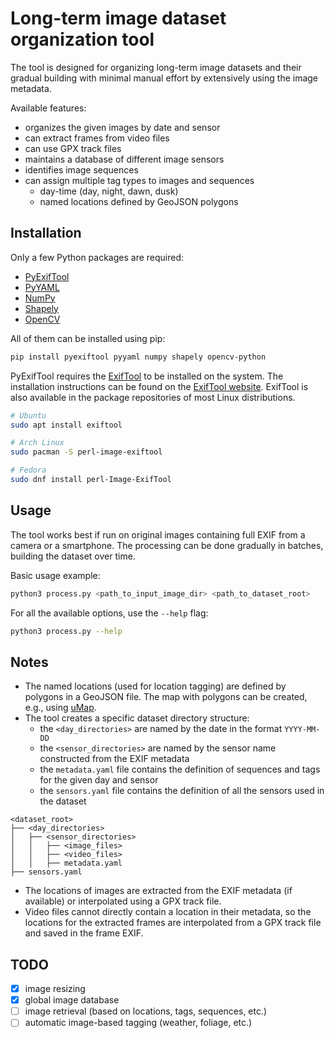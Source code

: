 # Long-term image dataset organization tool
The tool is designed for organizing long-term image datasets and their gradual building with minimal manual effort by extensively using the image metadata.

Available features:

- organizes the given images by date and sensor
- can extract frames from video files
- can use GPX track files
- maintains a database of different image sensors
- identifies image sequences
- can assign multiple tag types to images and sequences
    - day-time (day, night, dawn, dusk)
    - named locations defined by GeoJSON polygons

## Installation
Only a few Python packages are required:

- [PyExifTool](https://pypi.org/project/PyExifTool/)
- [PyYAML](https://pypi.org/project/PyYAML/)
- [NumPy](https://pypi.org/project/numpy/)
- [Shapely](https://pypi.org/project/shapely/)
- [OpenCV](https://pypi.org/project/opencv-python/)

All of them can be installed using pip:

```bash
pip install pyexiftool pyyaml numpy shapely opencv-python
```

PyExifTool requires the [ExifTool](https://exiftool.org/) to be installed on the system. The installation instructions can be found on the [ExifTool website](https://exiftool.org/install.html). ExifTool is also available in the package repositories of most Linux distributions.

```bash
# Ubuntu
sudo apt install exiftool

# Arch Linux
sudo pacman -S perl-image-exiftool

# Fedora
sudo dnf install perl-Image-ExifTool
```

## Usage

The tool works best if run on original images containing full EXIF from a camera or a smartphone. The processing can be done gradually in batches, building the dataset over time.

Basic usage example:

```bash
python3 process.py <path_to_input_image_dir> <path_to_dataset_root>
```

For all the available options, use the `--help` flag:

```bash
python3 process.py --help
```

## Notes
- The named locations (used for location tagging) are defined by polygons in a GeoJSON file. The map with polygons can be created, e.g., using [uMap](https://umap.openstreetmap.fr/en/).
- The tool creates a specific dataset directory structure:
    - the `<day_directories>` are named by the date in the format `YYYY-MM-DD`
    - the `<sensor_directories>` are named by the sensor name constructed from the EXIF metadata
    - the `metadata.yaml` file contains the definition of sequences and tags for the given day and sensor
    - the `sensors.yaml` file contains the definition of all the sensors used in the dataset

```
<dataset_root>
├── <day_directories>
│   ├── <sensor_directories>
│   │   ├── <image_files>
│   │   ├── <video_files>
│   │   ├── metadata.yaml
├── sensors.yaml
```

- The locations of images are extracted from the EXIF metadata (if available) or interpolated using a GPX track file.
- Video files cannot directly contain a location in their metadata, so the locations for the extracted frames are interpolated from a GPX track file and saved in the frame EXIF.

## TODO
- [x] image resizing
- [x] global image database
- [ ] image retrieval (based on locations, tags, sequences, etc.)
- [ ] automatic image-based tagging (weather, foliage, etc.)